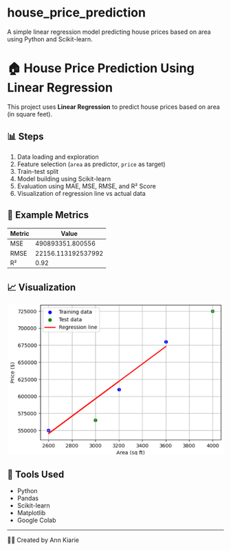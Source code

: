 # house_price_prediction
A simple linear regression model predicting house prices based on area using Python and Scikit-learn.
# 🏠 House Price Prediction Using Linear Regression

This project uses **Linear Regression** to predict house prices based on area (in square feet).

## 📊 Steps
1. Data loading and exploration  
2. Feature selection (`area` as predictor, `price` as target)  
3. Train-test split  
4. Model building using Scikit-learn  
5. Evaluation using MAE, MSE, RMSE, and R² Score  
6. Visualization of regression line vs actual data  

## 🧮 Example Metrics
| Metric | Value |
|--------|--------|
| MSE | 490893351.800556 |
| RMSE | 22156.113192537992 |
| R² | 0.92 |

## 📈 Visualization
![Regression Plot](house_price_prediction_lr.png)

## 🧰 Tools Used
- Python
- Pandas
- Scikit-learn
- Matplotlib
- Google Colab

---

👩‍💻 Created by Ann Kiarie
